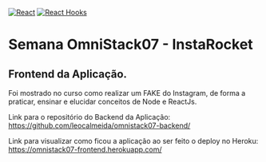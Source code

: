 [![React](https://img.shields.io/badge/React->=16.13.1-blue.svg)](https://reactjs.org/)
[![React Hooks](https://img.shields.io/badge/React_Hooks-Yes-81BEF7.svg)](https://reactjs.org/docs/hooks-intro.html)

# Semana OmniStack07 - InstaRocket
## Frontend da Aplicação.

Foi mostrado no curso como realizar um FAKE do Instagram, de forma a praticar, ensinar e elucidar conceitos de Node e ReactJs.

Link para o repositório do Backend da Aplicação: https://github.com/leocalmeida/omnistack07-backend/

Link para visualizar como ficou a aplicação ao ser feito o deploy no Heroku: https://omnistack07-frontend.herokuapp.com/
